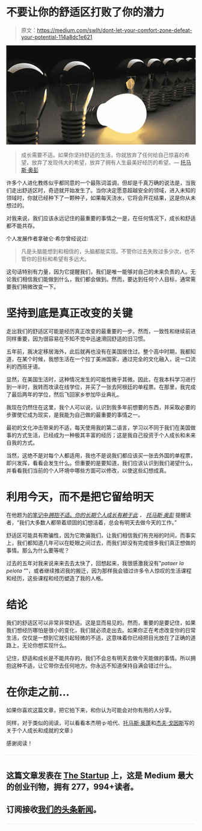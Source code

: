 # 不要让你的舒适区打败了你的潜力

> 原文：<https://medium.com/swlh/dont-let-your-comfort-zone-defeat-your-potential-114a8dc1e621>

![](img/d04cf894908263726c07c892c32b78f5.png)

> 成长需要不适。如果你坚持舒适的生活，你就放弃了任何给自己惊喜的希望，放弃了发现伟大的希望，放弃了拥有人生最美好经历的希望。— [托马斯·奥彭](https://medium.com/u/9bb9d25bfad2?source=post_page-----114a8dc1e621--------------------------------)

许多个人进化教练似乎都同意的一个最陈词滥调，但却是千真万确的说法是，当我们走出舒适区时，奇迹就开始发生了。当你决定愿意超越安全的领域，进入未知的领域时，你就已经种下了一颗种子，如果每天浇水，它将会开花结果，这是你从未想过的。

对我来说，我们应该永远记住的最重要的事情之一是，在任何情况下，成长和舒适都不能共存。

个人发展作者拿破仑·希尔曾经说过:

> 凡是头脑能想到和相信的，头脑都能实现。不管你过去失败过多少次，也不管你的目标和希望有多远大。

这句话特别有力量，因为它提醒我们，我们是唯一能够对自己的未来负责的人。无论我们相信我们能做到什么，我们都会做到。然而，要达到任何个人目标，通常需要我们稍微改变一下。

# 坚持到底是真正改变的关键

走出我们的舒适区可能是经历真正改变的最重要的一步。然而，一致性和继续前进同样重要，因为很容易在不知不觉中迅速滑回舒适的旧习惯。

五年前，我决定移居海外，此后就再也没有在美国居住过。整个高中时期，我都知道，在某个时候，我想生活在一个拉丁美洲国家，通过完全的文化融入，说一口流利的西班牙语。

显然，在美国生活时，这种情况发生的可能性微乎其微。因此，在我本科学习进行到一半时，我转而攻读在线学位，并买了一张去阿根廷的单程票。在那里，我完成了最后两年的学位，然后飞回家乡参加毕业典礼。

我现在仍然住在这里，我个人可以说，认识到我多年前想要的东西，并采取必要的步骤使它成为现实，是我能为自己做的最重要的事情之一。

最初的文化冲击带来的不适，每天使用我的第二语言，学习以不同于我们在美国做事的方式生活，已经成为一种极其丰富的经历；这是我自己投资于个人成长和未来自我的方式。

当然，这绝不是对每个人都适用，我也不是说我们都应该买一张去外国的单程票，即兴发挥，看看会发生什么。但重要的是要知道，我们应该认识到我们渴望什么，并看看我们当前的个人环境中哪些方面可以修改，以使这些幻想成真。

# 利用今天，而不是把它留给明天

在他题为[的笔记中*拥抱不适。你的长期个人成长有赖于此*](/swlh/embrace-discomfort-your-long-term-personal-growth-depends-on-it-eb5abe5ccd16?source=linkShare-40084519bd37-1513455562) *，* [*托马斯·奥彭*](https://medium.com/u/9bb9d25bfad2?source=post_page-----114a8dc1e621--------------------------------) 提醒读者，“我们大多数人都带着顽固的幻想活着，总会有明天去做今天的工作。”

舒适区可能具有欺骗性，因为它欺骗我们，让我们相信我们有充裕的时间，而事实上，我们都知道几年可以在眨眼之间过去，而我们却没有完成很多我们真正想做的事情。那么为什么要等呢？

过去的五年对我来说来来去去太快了，回想起来，我很感激我没有"*pataer la pelota "*"，或者继续推迟我的搬迁，因为那样我会错过许多令人惊叹的生活课程和经历，这些课程和经历塑造了我的人格。

# 结论

我们的舒适区可以非常非常舒适。这是显而易见的。然而，重要的是要记住，如果我们想经历哪怕是很小的变化，我们就必须走出去。如果你正在考虑改变你的日常生活，仅仅是一想到它就引起轻微的不适，这意味着你已经把目光放在了正确的道路上，无论你想实现什么。

记住，舒适和成长是不能共存的，我们不会总有明天去做今天能做的事情。所以拥抱这种不适，让它带你去任何地方。你永远不知道保持自满会错过什么。

# 在你走之前…

如果你喜欢这篇文章，把它拍下来，和你认为可能会对你有用的人分享。

同样，对于类似的阅读，可以看看本杰明·p·哈代、[托马斯·奥蓬](https://medium.com/u/9bb9d25bfad2?source=post_page-----114a8dc1e621--------------------------------)和[杰夫·戈因斯](https://medium.com/u/b176436e91b1?source=post_page-----114a8dc1e621--------------------------------)写的关于个人成长和成就的文章:)

感谢阅读！

![](img/731acf26f5d44fdc58d99a6388fe935d.png)

## 这篇文章发表在 [The Startup](https://medium.com/swlh) 上，这是 Medium 最大的创业刊物，拥有 277，994+读者。

## 订阅接收[我们的头条新闻](http://growthsupply.com/the-startup-newsletter/)。

![](img/731acf26f5d44fdc58d99a6388fe935d.png)